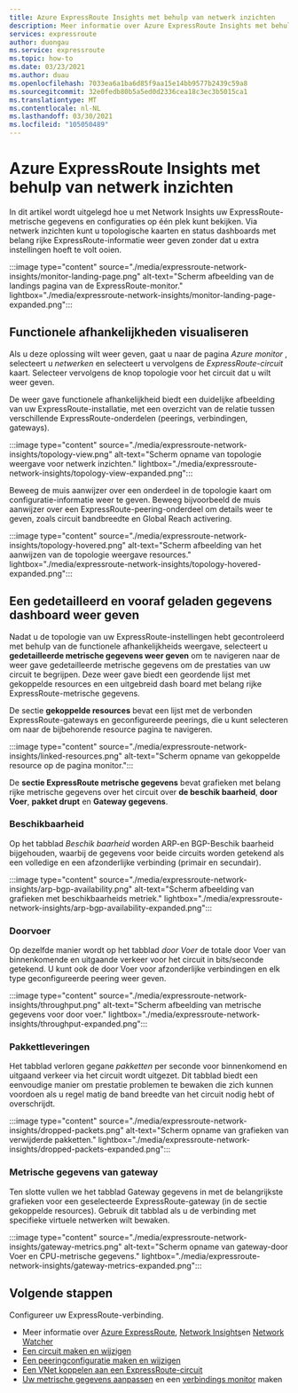 ```yaml
---
title: Azure ExpressRoute Insights met behulp van netwerk inzichten
description: Meer informatie over Azure ExpressRoute Insights met behulp van netwerk inzichten.
services: expressroute
author: duongau
ms.service: expressroute
ms.topic: how-to
ms.date: 03/23/2021
ms.author: duau
ms.openlocfilehash: 7033ea6a1ba6d85f9aa15e14bb9577b2439c59a8
ms.sourcegitcommit: 32e0fedb80b5a5ed0d2336cea18c3ec3b5015ca1
ms.translationtype: MT
ms.contentlocale: nl-NL
ms.lasthandoff: 03/30/2021
ms.locfileid: "105050489"
---
```

# <a name="azure-expressroute-insights-using-network-insights"></a>Azure ExpressRoute Insights met behulp van netwerk inzichten

In dit artikel wordt uitgelegd hoe u met Network Insights uw ExpressRoute-metrische gegevens en configuraties op één plek kunt bekijken. Via netwerk inzichten kunt u topologische kaarten en status dashboards met belang rijke ExpressRoute-informatie weer geven zonder dat u extra instellingen hoeft te volt ooien.

:::image type="content" source="./media/expressroute-network-insights/monitor-landing-page.png" alt-text="Scherm afbeelding van de landings pagina van de ExpressRoute-monitor." lightbox="./media/expressroute-network-insights/monitor-landing-page-expanded.png":::

## <a name="visualize-functional-dependencies"></a>Functionele afhankelijkheden visualiseren

Als u deze oplossing wilt weer geven, gaat u naar de pagina *Azure monitor* , selecteert u *netwerken* en selecteert u vervolgens de *ExpressRoute-circuit* kaart. Selecteer vervolgens de knop topologie voor het circuit dat u wilt weer geven.

De weer gave functionele afhankelijkheid biedt een duidelijke afbeelding van uw ExpressRoute-installatie, met een overzicht van de relatie tussen verschillende ExpressRoute-onderdelen (peerings, verbindingen, gateways).

:::image type="content" source="./media/expressroute-network-insights/topology-view.png" alt-text="Scherm opname van topologie weergave voor netwerk inzichten." lightbox="./media/expressroute-network-insights/topology-view-expanded.png":::

Beweeg de muis aanwijzer over een onderdeel in de topologie kaart om configuratie-informatie weer te geven. Beweeg bijvoorbeeld de muis aanwijzer over een ExpressRoute-peering-onderdeel om details weer te geven, zoals circuit bandbreedte en Global Reach activering.

:::image type="content" source="./media/expressroute-network-insights/topology-hovered.png" alt-text="Scherm afbeelding van het aanwijzen van de topologie weergave resources." lightbox="./media/expressroute-network-insights/topology-hovered-expanded.png":::

## <a name="view-a-detailed-and-pre-loaded-metrics-dashboard"></a>Een gedetailleerd en vooraf geladen gegevens dashboard weer geven

Nadat u de topologie van uw ExpressRoute-instellingen hebt gecontroleerd met behulp van de functionele afhankelijkheids weergave, selecteert u **gedetailleerde metrische gegevens weer geven** om te navigeren naar de weer gave gedetailleerde metrische gegevens om de prestaties van uw circuit te begrijpen. Deze weer gave biedt een geordende lijst met gekoppelde resources en een uitgebreid dash board met belang rijke ExpressRoute-metrische gegevens.

De sectie **gekoppelde resources** bevat een lijst met de verbonden ExpressRoute-gateways en geconfigureerde peerings, die u kunt selecteren om naar de bijbehorende resource pagina te navigeren.

:::image type="content" source="./media/expressroute-network-insights/linked-resources.png" alt-text="Scherm opname van gekoppelde resource op de pagina monitor.":::


De **sectie ExpressRoute metrische gegevens** bevat grafieken met belang rijke metrische gegevens over het circuit over **de beschik baarheid**, **door Voer**, **pakket drupt** en **Gateway gegevens**.

### <a name="availability"></a>Beschikbaarheid

Op het tabblad *Beschik baarheid* worden ARP-en BGP-Beschik baarheid bijgehouden, waarbij de gegevens voor beide circuits worden getekend als een volledige en een afzonderlijke verbinding (primair en secundair). 

:::image type="content" source="./media/expressroute-network-insights/arp-bgp-availability.png" alt-text="Scherm afbeelding van grafieken met beschikbaarheids metriek." lightbox="./media/expressroute-network-insights/arp-bgp-availability-expanded.png":::

### <a name="throughput"></a>Doorvoer

Op dezelfde manier wordt op het tabblad *door Voer* de totale door Voer van binnenkomende en uitgaande verkeer voor het circuit in bits/seconde getekend. U kunt ook de door Voer voor afzonderlijke verbindingen en elk type geconfigureerde peering weer geven.

:::image type="content" source="./media/expressroute-network-insights/throughput.png" alt-text="Scherm afbeelding van metrische gegevens voor door voer." lightbox="./media/expressroute-network-insights/throughput-expanded.png":::

### <a name="packet-drops"></a>Pakkettleveringen

Het tabblad verloren gegane *pakketten* per seconde voor binnenkomend en uitgaand verkeer via het circuit wordt uitgezet. Dit tabblad biedt een eenvoudige manier om prestatie problemen te bewaken die zich kunnen voordoen als u regel matig de band breedte van het circuit nodig hebt of overschrijdt.

:::image type="content" source="./media/expressroute-network-insights/dropped-packets.png" alt-text="Scherm opname van grafieken van verwijderde pakketten." lightbox="./media/expressroute-network-insights/dropped-packets-expanded.png":::

### <a name="gateway-metrics"></a>Metrische gegevens van gateway

Ten slotte vullen we het tabblad Gateway gegevens in met de belangrijkste grafieken voor een geselecteerde ExpressRoute-gateway (in de sectie gekoppelde resources). Gebruik dit tabblad als u de verbinding met specifieke virtuele netwerken wilt bewaken.

:::image type="content" source="./media/expressroute-network-insights/gateway-metrics.png" alt-text="Scherm opname van gateway-door Voer en CPU-metrische gegevens." lightbox="./media/expressroute-network-insights/gateway-metrics-expanded.png":::

## <a name="next-steps"></a>Volgende stappen

Configureer uw ExpressRoute-verbinding.
  
* Meer informatie over [Azure ExpressRoute](expressroute-introduction.md), [Network Insights](../azure-monitor/insights/network-insights-overview.md)en [Network Watcher](../network-watcher/network-watcher-monitoring-overview.md)
* [Een circuit maken en wijzigen](expressroute-howto-circuit-arm.md)
* [Een peeringconfiguratie maken en wijzigen](expressroute-howto-routing-arm.md)
* [Een VNet koppelen aan een ExpressRoute-circuit](expressroute-howto-linkvnet-arm.md)
* [Uw metrische gegevens aanpassen](expressroute-monitoring-metrics-alerts.md) en een [verbindings monitor](../network-watcher/connection-monitor-overview.md) maken
